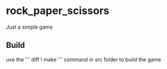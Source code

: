 # rock_paper_scissors

Just a simple game

## Build
use the ''' diff ! make ''' command in src folder to build the game